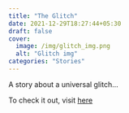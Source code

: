 ```yaml
---
title: "The Glitch"
date: 2021-12-29T18:27:44+05:30
draft: false
cover:
  image: /img/glitch_img.png
  alt: "Glitch img"
categories: "Stories"
---
```


A story about a universal glitch...

To check it out, visit [here](/stories/glitch.pdf)
